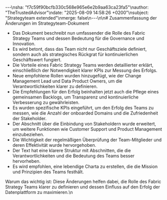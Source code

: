 ---\nsha: "f7c59f90bcfb330c568e965e6e2b9aa63ca23fa5"\nauthor: "TheTrustedAdvisor"\ndate: "2025-08-09 14:58:26 +0200"\nsubject: "Strategyteam extended"\nmerge: false\n---\n\n# Zusammenfassung der Änderungen im Strategyteam-Dokument

- Das Dokument beschreibt nun umfassender die Rolle des Fabric Strategy Teams und dessen Bedeutung für die Governance und Innovation.
- Es wird betont, dass das Team nicht nur Geschäftsziele definiert, sondern auch als strategisches Rückgrat für kontinuierlichen Geschäftswert fungiert.
- Die Vorteile eines Fabric Strategy Teams werden detaillierter erklärt, einschließlich der Notwendigkeit klarer KPIs zur Messung des Erfolgs.
- Neue empfohlene Rollen wurden hinzugefügt, wie der Change Management Lead und Data Product Owners, um die Verantwortlichkeiten klarer zu definieren.
- Die Empfehlungen für den Erfolg beinhalten jetzt auch die Pflege eines gemeinsamen Backlogs, um Transparenz und kontinuierliche Verbesserung zu gewährleisten.
- Es wurden spezifische KPIs eingeführt, um den Erfolg des Teams zu messen, wie die Anzahl der onboarded Domains und die Zufriedenheit der Stakeholder.
- Der Abschnitt über die Einbindung von Stakeholdern wurde erweitert, um weitere Funktionen wie Customer Support und Product Management einzubeziehen.
- Die Wichtigkeit der regelmäßigen Überprüfung der Team-Mitglieder und deren Effektivität wurde hervorgehoben.
- Der Text hat eine klarere Struktur mit Abschnitten, die die Verantwortlichkeiten und die Bedeutung des Teams besser hervorheben.
- Es wird empfohlen, eine lebendige Charta zu erstellen, die die Mission und Prinzipien des Teams festhält.

Warum das wichtig ist: Diese Änderungen helfen dabei, die Rolle des Fabric Strategy Teams klarer zu definieren und dessen Einfluss auf den Erfolg der Datenplattform zu maximieren.\n
